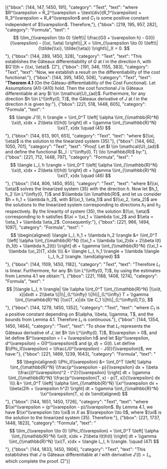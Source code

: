 [{"bbox": [144, 147, 1450, 191], "category": "Text", "text": "where $R^\\varepsilon = R_2^\\varepsilon + \\text{div}(R_1^\\varepsilon) + R_3^\\varepsilon + R_4^\\varepsilon$ and $C_1$ is some positive constant independent of $\\varepsilon$. Therefore,"}, {"bbox": [219, 195, 957, 282], "category": "Formula", "text": "$$ \\lim_{\\varepsilon \\to 0} \\left\\| \\frac{G(I + \\varepsilon h) - G(I)}{\\varepsilon} - (\\xi, \\eta) \\right\\|_X = \\lim_{\\varepsilon \\to 0} \\left\\| (\\tilde{\\xi}, \\tilde{\\eta}) \\right\\|_X = 0. $$"}, {"bbox": [144, 289, 1450, 328], "category": "Text", "text": "This establishes the Gâteaux differentiability of $G$ at $I$ in the direction $h$, with $G'(I)h = (\\xi, \\eta)$. □"}, {"bbox": [191, 346, 1155, 383], "category": "Text", "text": "Now, we establish a result on the differentiability of the cost functional:"}, {"bbox": [144, 395, 1450, 508], "category": "Text", "text": "**Theorem 4.1** (On the Gâteau-differentiability of the Cost Functional). Let Assumptions (A1)-(A10) hold. Then the cost functional $J$ is Gâteaux differentiable at any $I \\in \\mathcal{U}_{ad}$. Furthermore, for any direction $h \\in L^\\infty(0, T)$, the Gâteaux derivative of $J$ at $I$ in the direction $h$ is given by:"}, {"bbox": [221, 518, 1448, 605], "category": "Formula", "text": "$$ \\langle J'(I), h \\rangle = \\int_0^T \\left[ \\alpha \\int_{\\mathbb{R}^N} \\xi(t, x)dx + 2\\beta I(t)h(t) \\right] dt + \\gamma \\int_{\\mathbb{R}^N} \\xi(T, x)dx \\quad (45) $$"}, {"bbox": [144, 613, 901, 651], "category": "Text", "text": "where $(\\xi, \\eta)$ is the solution to the linearized system (35)."}, {"bbox": [144, 662, 1050, 701], "category": "Text", "text": "*Proof.* Let $I \\in \\mathcal{U}_{ad}$ and define the functional $L_I : L^\\infty(0, T) \\to \\mathbb{R}$ by:"}, {"bbox": [221, 712, 1448, 797], "category": "Formula", "text": "$$ \\langle L_I, h \\rangle = \\int_0^T \\left[ \\alpha \\int_{\\mathbb{R}^N} \\xi(t, x)dx + 2\\beta I(t)h(t) \\right] dt + \\gamma \\int_{\\mathbb{R}^N} \\xi(T, x)dx \\quad (46) $$"}, {"bbox": [144, 806, 1450, 955], "category": "Text", "text": "where $(\\xi, \\eta)$ solves the linearized system (35) with the direction $h$. Now let $h_1, h_2 \\in L^\\infty(0, T)$ and $\\lambda \\in \\mathbb{R}$, and let us consider $h = h_1 + \\lambda h_2$, with $(\\xi_1, \\eta_1)$ and $(\\xi_2, \\eta_2)$ are the solutions to the linearized system corresponding to directions $h_1$ and $h_2$ respectively. By the linearity of system (35), the solution $(\\xi, \\eta)$ corresponding to $h$ satisfies $\\xi = \\xi_1 + \\lambda \\xi_2$ and $\\eta = \\eta_1 + \\lambda \\eta_2$. Consequently:"}, {"bbox": [221, 966, 1494, 1097], "category": "Formula", "text": "$$ \\begin{aligned} \\langle L_I, h_1 + \\lambda h_2 \\rangle &= \\int_0^T \\left[ \\alpha \\int_{\\mathbb{R}^N} (\\xi_1 + \\lambda \\xi_2)dx + 2\\beta I(t)(h_1(t) + \\lambda h_2(t)) \\right] dt + \\gamma \\int_{\\mathbb{R}^N} (\\xi_1 + \\lambda \\xi_2)(T, x)dx \\\\ &= \\langle L_I, h_1 \\rangle + \\lambda \\langle L_I, h_2 \\rangle. \\end{aligned} $$"}, {"bbox": [144, 1109, 1450, 1182], "category": "Text", "text": "Therefore $L_I$ is linear. Furthermore, for any $h \\in L^\\infty(0, T)$, by using the estimates from Lemma 4.1 we obtain:"}, {"bbox": [221, 1188, 1408, 1274], "category": "Formula", "text": "$$ |\\langle L_I, h \\rangle| \\le \\alpha \\int_0^T \\int_{\\mathbb{R}^N} |\\xi(t, x)|dxdt + 2\\beta \\|I\\|_{L^\\infty} \\|h\\|_{L^\\infty} T + \\gamma \\int_{\\mathbb{R}^N} |\\xi(T, x)|dx \\le C_1 \\|h\\|_{L^\\infty(0,T)}, $$"}, {"bbox": [144, 1279, 1450, 1352], "category": "Text", "text": "where $C_1$ is a positive constant depending on $\\alpha, \\beta, \\gamma, T$, and the bounds from Lemma 4.1. Therefore $L_I$ is continuous."}, {"bbox": [144, 1354, 1450, 1464], "category": "Text", "text": "To show that $L_I$ represents the Gâteaux derivative of $J$, let $h \\in L^\\infty(0, T)$, $\\varepsilon > 0$, and let define $I^\\varepsilon = I + \\varepsilon h$ and let $(p^\\varepsilon, d^\\varepsilon) = G(I^\\varepsilon)$ and $(p, d) = G(I)$. Let define $\\Phi_I(\\varepsilon) = \\frac{J(I^\\varepsilon) - J(I)}{\\varepsilon}$, we have:"}, {"bbox": [221, 1469, 1239, 1643], "category": "Formula", "text": "$$ \\begin{aligned} \\Phi_I(\\varepsilon) &= \\int_0^T \\left[ \\alpha \\int_{\\mathbb{R}^N} \\frac{p^\\varepsilon - p}{\\varepsilon} dx + \\beta \\frac{(I^\\varepsilon)^2 - I^2}{\\varepsilon} \\right] dt + \\gamma \\int_{\\mathbb{R}^N} \\frac{p^\\varepsilon(T, x) - p(T, x)}{\\varepsilon} dx \\\\ &= \\int_0^T \\left[ \\alpha \\int_{\\mathbb{R}^N} \\xi^\\varepsilon dx + \\beta(2Ih + \\varepsilon h^2) \\right] dt + \\gamma \\int_{\\mathbb{R}^N} \\xi^\\varepsilon(T, x) dx \\end{aligned} $$"}, {"bbox": [144, 1651, 1450, 1726], "category": "Text", "text": "where $\\xi^\\varepsilon = (p^\\varepsilon - p)/\\varepsilon$. By Lemma 4.1, we have $\\xi^\\varepsilon \\to \\xi$ in $X$ as $\\varepsilon \\to 0$, where $\\xi$ is the solution to the linearized system (35). Therefore:"}, {"bbox": [221, 1737, 1448, 1823], "category": "Formula", "text": "$$ \\lim_{\\varepsilon \\to 0} \\Phi_I(\\varepsilon) = \\int_0^T \\left[ \\alpha \\int_{\\mathbb{R}^N} \\xi(t, x)dx + 2\\beta I(t)h(t) \\right] dt + \\gamma \\int_{\\mathbb{R}^N} \\xi(T, x)dx = \\langle L_I, h \\rangle. \\quad (47) $$"}, {"bbox": [144, 1833, 1450, 1906], "category": "Text", "text": "This establishes that $J$ is Gâteaux differentiable at $I$ with derivative $J'(I) = L_I$, which complete the proof. □"}]